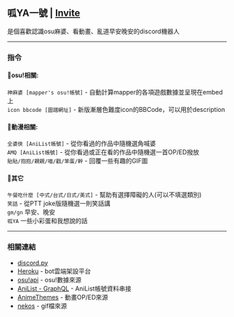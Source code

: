 ## 呱YA一號 | [Invite](https://discord.com/api/oauth2/authorize?client_id=877426954888962068&permissions=0&scope=bot)
是個喜歡認識osu麻婆、看動畫、亂道早安晚安的discord機器人  

-----------
### 指令
#### 🍠osu!相關:
```神麻婆 [mapper's osu!帳號]``` - 自動計算mapper的各項遊戲數據並呈現在embed上  
```icon bbcode [圖譜網址]``` - 新版漸層色難度icon的BBCode，可以用於description  

#### 🍠動漫相關:
```全婆俠 [AniList帳號]``` - 從你看過的作品中隨機選角喊婆  
```AMQ [AniList帳號]``` - 從你看過或正在看的作品中隨機選一首OP/ED撥放  
```貼貼/抱抱/親親/喵/戳/笨蛋/幹``` - 回覆一些有趣的GIF圖  

#### 🍠其它
```午餐吃什麼 [中式/台式/日式/美式]``` - 幫助有選擇障礙的人(可以不填選類別)  
```笑話``` - 從PTT joke版隨機選一則笑話講   
```gm/gn``` 早安、晚安  
```呱YA``` 一些小彩蛋和我想說的話

-----------
### 相關連結
* [discord.py](https://discordpy.readthedocs.io/en/stable/)
* [Heroku](https://www.heroku.com) - bot雲端架設平台  
* [osu!api](https://github.com/ppy/osu-api/wiki) - osu!數據來源  
* [AniList - GraphQL](https://github.com/AniList/ApiV2-GraphQL-Docs) - AniList帳號資料串接  
* [AnimeThemes](https://github.com/LetrixZ/animethemes-api) - 動畫OP/ED來源  
* [nekos](https://github.com/Nekos-life/nekos.py) - gif檔來源  
